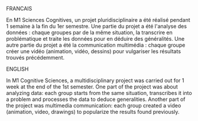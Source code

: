FRANCAIS 

En M1 Sciences Cognitives, un projet pluridisciplinaire a été réalisé pendant 1 semaine à la fin du 1er semestre. 
Une partie du projet a été l'analyse des données : chaque groupes par de la même situation, la transcrire en problématique et traite les données pour en déduire des généralités.
Une autre partie du projet a été la communication multimédia : chaque groupe créer une vidéo (animation, vidéo, dessins) pour vulgariser les résultats trouvés précédemment.


ENGLISH

In M1 Cognitive Sciences, a multidisciplinary project was carried out for 1 week at the end of the 1st semester. 
One part of the project was about analyzing data: each group starts from the same situation, transcribes it into a problem and processes the data to deduce generalities. 
Another part of the project was multimedia communication: each group created a video (animation, video, drawings) to popularize the results found previously.
